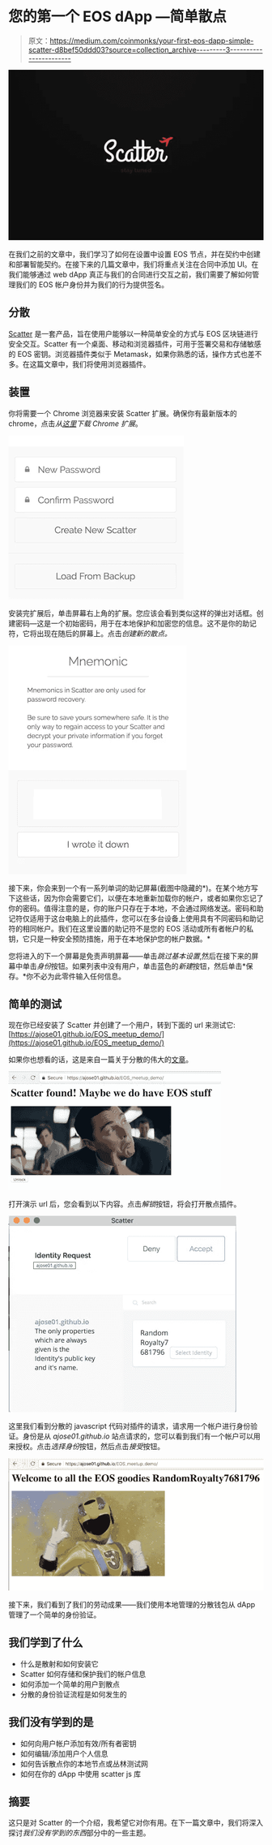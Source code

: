 # 您的第一个 EOS dApp —简单散点

> 原文：<https://medium.com/coinmonks/your-first-eos-dapp-simple-scatter-d8bef50ddd03?source=collection_archive---------3----------------------->

![](img/475a6dca8eb24524556db3d0b7d61fd8.png)

在我们之前的文章中，我们学习了如何在设置中设置 EOS 节点，并在契约中创建和部署智能契约。在接下来的几篇文章中，我们将重点关注在合同中添加 UI。在我们能够通过 web dApp 真正与我们的合同进行交互之前，我们需要了解如何管理我们的 EOS 帐户身份并为我们的行为提供签名。

## 分散

[Scatter](https://get-scatter.com/) 是一套产品，旨在使用户能够以一种简单安全的方式与 EOS 区块链进行安全交互。Scatter 有一个桌面、移动和浏览器插件，可用于签署交易和存储敏感的 EOS 密钥。浏览器插件类似于 Metamask，如果你熟悉的话，操作方式也差不多。在这篇文章中，我们将使用浏览器插件。

## 装置

你将需要一个 Chrome 浏览器来安装 Scatter 扩展。确保你有最新版本的 chrome，点击*从[这里](https://get-scatter.com/)下载 Chrome 扩展*。

![](img/2570b2e9a3593dfa034caf7632ac76bd.png)

安装完扩展后，单击屏幕右上角的扩展。您应该会看到类似这样的弹出对话框。创建密码—这是一个初始密码，用于在本地保护和加密您的信息。这不是你的助记符，它将出现在随后的屏幕上。点击*创建新的散点。*

![](img/0b1738c9d367a65e3b9e68f4d2ac3c98.png)

接下来，你会来到一个有一系列单词的助记屏幕(截图中隐藏的*)。在某个地方写下这些话，因为你会需要它们，以便在本地重新加载你的帐户，或者如果你忘记了你的密码。值得注意的是，你的账户只存在于本地，不会通过网络发送。密码和助记符仅适用于这台电脑上的此插件，您可以在多台设备上使用具有不同密码和助记符的相同帐户。我们在这里设置的助记符不是您的 EOS 活动或所有者帐户的私钥，它只是一种安全预防措施，用于在本地保护您的帐户数据。*

您将进入的下一个屏幕是免责声明屏幕——单击*跳过基本设置*,然后在接下来的屏幕中单击*身份*按钮。如果列表中没有用户，单击蓝色的*新建*按钮，然后单击*保存。*你不必为此零件输入任何信息。

## 简单的测试

现在你已经安装了 Scatter 并创建了一个用户，转到下面的 url 来测试它:[https://ajose01.github.io/EOS_meetup_demo/](https://ajose01.github.io/EOS_meetup_demo/)

如果你也想看的话，这是来自一篇关于分散的伟大的[文章](https://steemit.com/eos/@ajose01/eos-and-scatter-part-1)。

![](img/ab72ba0184e53db34d79cd07dc749c78.png)

打开演示 url 后，您会看到以下内容。点击*解锁*按钮，将会打开散点插件。

![](img/0f27ed91b49fe7d563c94a650742cc57.png)

这里我们看到分散的 javascript 代码对插件的请求，请求用一个帐户进行身份验证。身份是从 *ajose01.github.io* 站点请求的，您可以看到我们有一个帐户可以用来授权。点击*选择身份*按钮，然后点击*接受*按钮。

![](img/1d64779eb49d295bedc82578595a762d.png)

接下来，我们看到了我们的劳动成果——我们使用本地管理的分散钱包从 dApp 管理了一个简单的身份验证。

## 我们学到了什么

*   什么是散射和如何安装它
*   Scatter 如何存储和保护我们的帐户信息
*   如何添加一个简单的用户到散点
*   分散的身份验证流程是如何发生的

## 我们没有学到的是

*   如何向用户帐户添加有效/所有者密钥
*   如何编辑/添加用户个人信息
*   如何告诉散点你的本地节点或丛林测试网
*   如何在你的 dApp 中使用 scatter js 库

## 摘要

这只是对 Scatter 的一个介绍，我希望它对你有用。在下一篇文章中，我们将深入探讨*我们没有学到的东西*部分中的一些主题。